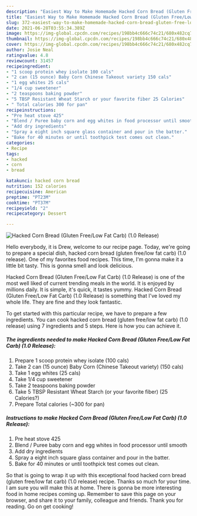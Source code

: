 ```yaml
---
description: "Easiest Way to Make Homemade Hacked Corn Bread (Gluten Free/Low Fat Carb) (1.0 Release)"
title: "Easiest Way to Make Homemade Hacked Corn Bread (Gluten Free/Low Fat Carb) (1.0 Release)"
slug: 372-easiest-way-to-make-homemade-hacked-corn-bread-gluten-free-low-fat-carb-10-release
date: 2021-06-28T03:55:34.389Z
image: https://img-global.cpcdn.com/recipes/198bb4c666c74c21/680x482cq70/hacked-corn-bread-gluten-freelow-fat-carb-10-release-recipe-main-photo.jpg
thumbnail: https://img-global.cpcdn.com/recipes/198bb4c666c74c21/680x482cq70/hacked-corn-bread-gluten-freelow-fat-carb-10-release-recipe-main-photo.jpg
cover: https://img-global.cpcdn.com/recipes/198bb4c666c74c21/680x482cq70/hacked-corn-bread-gluten-freelow-fat-carb-10-release-recipe-main-photo.jpg
author: Josie Neal
ratingvalue: 4.8
reviewcount: 31457
recipeingredient:
- "1 scoop protein whey isolate 100 cals"
- "2 can (15 ounce) Baby Corn Chinese Takeout variety 150 cals"
- "1 egg whites 25 cals"
- "1/4 cup sweetener"
- "2 teaspoons baking powder"
- "5 TBSP Resistant Wheat Starch or your favorite fiber 25 Calories"
- " Total calories 300 for pan"
recipeinstructions:
- "Pre heat stove 425"
- "Blend / Puree baby corn and egg whites in food processor until smooth"
- "Add dry ingredients"
- "Spray a eight inch square glass container and pour in the batter."
- "Bake for 40 minutes or until toothpick test comes out clean."
categories:
- Recipe
tags:
- hacked
- corn
- bread

katakunci: hacked corn bread 
nutrition: 152 calories
recipecuisine: American
preptime: "PT23M"
cooktime: "PT37M"
recipeyield: "2"
recipecategory: Dessert

---
```



![Hacked Corn Bread (Gluten Free/Low Fat Carb) (1.0 Release)](https://img-global.cpcdn.com/recipes/198bb4c666c74c21/680x482cq70/hacked-corn-bread-gluten-freelow-fat-carb-10-release-recipe-main-photo.jpg)

Hello everybody, it is Drew, welcome to our recipe page. Today, we're going to prepare a special dish, hacked corn bread (gluten free/low fat carb) (1.0 release). One of my favorites food recipes. This time, I'm gonna make it a little bit tasty. This is gonna smell and look delicious.

Hacked Corn Bread (Gluten Free/Low Fat Carb) (1.0 Release) is one of the most well liked of current trending meals in the world. It is enjoyed by millions daily. It is simple, it's quick, it tastes yummy. Hacked Corn Bread (Gluten Free/Low Fat Carb) (1.0 Release) is something that I've loved my whole life. They are fine and they look fantastic.




To get started with this particular recipe, we have to prepare a few ingredients. You can cook hacked corn bread (gluten free/low fat carb) (1.0 release) using 7 ingredients and 5 steps. Here is how you can achieve it.

<!--inarticleads1-->

##### The ingredients needed to make Hacked Corn Bread (Gluten Free/Low Fat Carb) (1.0 Release):

1. Prepare 1 scoop protein whey isolate (100 cals)
1. Take 2 can (15 ounce) Baby Corn (Chinese Takeout variety) (150 cals)
1. Take 1 egg whites (25 cals)
1. Take 1/4 cup sweetener
1. Take 2 teaspoons baking powder
1. Take 5 TBSP Resistant Wheat Starch (or your favorite fiber) (25 Calories?)
1. Prepare  Total calories (~300 for pan)




<!--inarticleads2-->

##### Instructions to make Hacked Corn Bread (Gluten Free/Low Fat Carb) (1.0 Release):

1. Pre heat stove 425
1. Blend / Puree baby corn and egg whites in food processor until smooth
1. Add dry ingredients
1. Spray a eight inch square glass container and pour in the batter.
1. Bake for 40 minutes or until toothpick test comes out clean.




So that is going to wrap it up with this exceptional food hacked corn bread (gluten free/low fat carb) (1.0 release) recipe. Thanks so much for your time. I am sure you will make this at home. There is gonna be more interesting food in home recipes coming up. Remember to save this page on your browser, and share it to your family, colleague and friends. Thank you for reading. Go on get cooking!
